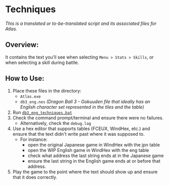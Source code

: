 # Techniques

*This is a translated or to-be-translated script and its associated files for Atlas.*


## Overview:

It contains the text you'll see when selecting `Menu > Stats > Skills`, or when selecting a skill during battle.


## How to Use:

1. Place these files in the directory:
    - `Atlas.exe`
    - `db3_eng.nes` *(Dragon Ball 3 - Gokuuden file that ideally has an English character set represented in the tiles and the table)*
2. Run [`db3_eng_techniques.bat`](db3_eng_techniques.bat)
3. Check the command prompt/terminal and ensure there were no failures.
    - Alternatively, check the `debug.log`
4. Use a hex editor that supports tables (FCEUX, WindHex, etc.) and ensure that the text didn't write past where it was supposed to.
   - For instance:
     - open the original Japanese game in WindHex with the jpn table
     - open the WIP English game in WindHex with the eng table
     - check what address the last string ends at in the Japanese game
     - ensure the last string in the English game ends at or before that address.
5. Play the game to the point where the text should show up and ensure that it does correctly.
